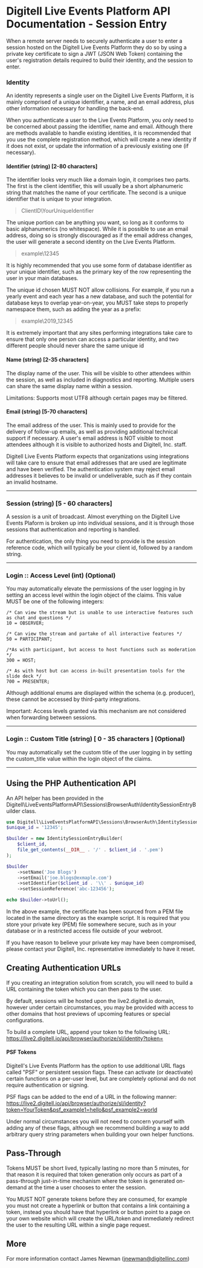 # Digitell Live Events Platform API Documentation - Session Entry

When a remote server needs to securely authenticate a user to enter a
session hosted on the Digitell Live Events Platform they do so by using a
private key certificate to sign a JWT (JSON Web Token) containing
the user's registration details required to build their identity, 
and the session to enter.

### Identity
An identity represents a single user on the Digitell Live Events Platform, it
is mainly comprised of a unique identifier, a name, and an email address, plus
other information necessary for handling the back-end.

When you authenticate a user to the Live Events Platform, you only need to be
concerned about passing the identifier, name and email. Although there are methods
available to handle existing identities, it is recommended that you use the complete
registration method, which will create a new identity if it does not exist, or 
update the information of a previously existing one (if necessary).

#### Identifier (string) [2-80 characters]
The identifier looks very much like a domain login, it comprises two parts.
The first is the client identifier, this will usually be a short alphanumeric string
that matches the name of your certificate. The second is a unique identifier that
is unique to your integration.

> ClientID\YourUniqueIdentifier

The unique portion can be anything you want, so long as it conforms to basic 
alphanumerics (no whitespace). While it is possible to use an email address, doing
so is strongly discouraged as if the email address changes, the user will generate
a second identity on the Live Events Platform.

> example\12345

It is highly recommended that you use some form of database identifier as your
unique identifier, such as the primary key of the row representing the user in your
main databases.

The unique id chosen MUST NOT allow collisions. For example, if you run a yearly event
and each year has a new database, and such the potential for database keys to overlap
year-on-year, you MUST take steps to properly namespace them, such as adding the year as 
a prefix:

> example\\2019_12345

It is extremely important that any sites performing integrations take care to 
ensure that only one person can access a particular identity, and two different 
people should never share the same unique id

#### Name (string) [2-35 characters]
The display name of the user. This will be visible to other attendees within the session,
as well as included in diagnostics and reporting. Multiple users can share the same display
name within a session.

Limitations: Supports most UTF8 although certain pages may be filtered.

#### Email (string) [5-70 characters]
The email address of the user. This is mainly used to provide for the delivery of follow-up
emails, as well as providing additional technical support if necessary. A user's email address
is NOT visible to most attendees although it is visible to authorized hosts and Digitell, Inc. 
staff. 

Digitell Live Events Platform expects that organizations using integrations will take care
to ensure that email addresses that are used are legitimate and have been verified. The authentication
system may reject email addresses it believes to be invalid or undeliverable, such as if they 
contain an invalid hostname.

---

### Session (string) [5 - 60 characters]
A session is a unit of broadcast. Almost everything on the Digitell Live Events Plaform is broken
up into individual sessions, and it is through those sessions that authentication and reporting is
handled.

For authentication, the only thing you need to provide is the session reference code, which will typically
be your client id, followed by a random string.

---

### Login :: Access Level (int) (Optional)
You may automatically elevate the permissions of the user logging in by setting an access level within
the login object of the claims. This value MUST be one of the following integers:

    /* Can view the stream but is unable to use interactive features such as chat and questions */
    10 = OBSERVER;
    
    /* Can view the stream and partake of all interactive features */
    50 = PARTICIPANT;
    
    /*As with participant, but access to host functions such as moderation */
    300 = HOST;
    
    /* As with host but can access in-built presentation tools for the slide deck */
    700 = PRESENTER;

Although additional enums are displayed within the schema (e.g. producer), these cannot be accessed 
by third-party integrations.

Important: Access levels granted via this mechanism are not considered when forwarding between sessions. 

---

### Login :: Custom Title (string) [ 0 - 35 characters ] (Optional)
You may automatically set the custom title of the user logging in by setting the custom_title value within
the login object of the claims. 

---

## Using the PHP Authentication API
An API helper has been provided in the Digitell\LiveEventsPlatformAPI\Sessions\BrowserAuth\IdentitySessionEntryBuilder
class.

```php
use Digitell\LiveEventsPlatformAPI\Sessions\BrowserAuth\IdentitySessionEntryBuilder;$client_id = 'example';
$unique_id = '12345';

$builder = new IdentitySessionEntryBuilder(
    $client_id,
    file_get_contents(__DIR__ . '/' . $client_id . '.pem')
);

$builder
    ->setName('Joe Blogs')
    ->setEmail('joe.blogs@exmaple.com')
    ->setIdentifier($client_id . '\\' . $unique_id)
    ->setSessionReference('abc-123456');

echo $builder->toUrl();
```

In the above example, the certificate has been sourced from a PEM file located in the
same directory as the example script. It is required that you store your private key (PEM)
file somewhere secure, such as in your database or in a restricted access file outside of
your webroot.

If you have reason to believe your private key may have been compromised, please contact your
Digitell, Inc. representative immediately to have it reset.

## Creating Authentication URLs
If you creating an integration solution from scratch, you will need to build a URL containing
the token which you can then pass to the user.

By default, sessions will be hosted upon the live2.digitell.io domain, however under
certain circumstances, you may be provided with access to other domains that host previews of upcoming
features or special configurations. 

To build a complete URL, append your token to the following URL:
https://live2.digitell.io/api/browser/authorize/sl/identity?token=

#### PSF Tokens
Digitell's Live Events Platform has the option to use additional URL flags called "PSF" or persistent
session flags. These can activate (or deactivate) certain functions on a per-user level, but are completely
optional and do not require authentication or signing.

PSF flags can be added to the end of a URL in the following manner:
https://live2.digitell.io/api/browser/authorize/sl/identity?token=YourToken&psf_example1=hello&psf_example2=world

Under normal circumstances you will not need to concern yourself with adding any of these flags,
although we recommend building a way to add arbitrary query string parameters when building your
own helper functions.

## Pass-Through
Tokens MUST be short lived, typically lasting no more than 5 minutes, for that reason it is required
that token generation only occurs as part of a pass-through just-in-time mechanism where the token
is generated on-demand at the time a user chooses to enter the session.

You MUST NOT generate tokens before they are consumed, for example you must not create a hyperlink
or button that contains a link containing a token, instead you should have that hyperlink or button
point to a page on your own website which will create the URL/token and immediately redirect the user 
to the resulting URL within a single page request.


## More
For more information contact James Newman (jnewman@digitellinc.com)